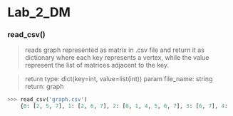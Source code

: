 # Lab_2_DM

### read_csv()

> reads graph represented as matrix in .csv file and return it as dictionary where each key represents a vertex, while the value represent the list of matrices adjacent to the key.
> 

> return type: dict(key=int, value=list(int))
param file_name: string
return: graph
> 

```python
>>> read_csv('graph.csv')
	{0: [2, 5, 7], 1: [2, 6, 7], 2: [0, 1, 4, 5, 6, 7], 3: [6, 7], 4: [2, 5, 7], 5: [0, 2, 4, 7], 6: [1, 2, 3, 7], 7: [0, 1, 2, 3, 4, 5, 6]}
```
